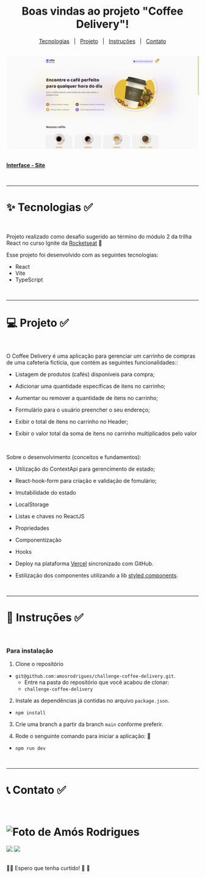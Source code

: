 <div align="center">
  <h1>
    Boas vindas ao projeto "Coffee Delivery"!
  </h1>
<p align="center">
  <a href="#tecnologias">Tecnologias</a>&nbsp;&nbsp; |&nbsp;&nbsp;
  <a href="#projeto">Projeto</a>&nbsp;&nbsp; |&nbsp;&nbsp;
  <a href="#instruções">Instruções</a>&nbsp;&nbsp; |&nbsp;&nbsp;
  <a href="#contato">Contato</a>
</p>
<br>
    <img alt="App Coffee Delivery" title="Coffee Delivery" src="./src/assets/capa.png" />
</div>

<br>

[**Interface - Site**](https://coffee-delivery-theta.vercel.app/)

<br>

---

<h1 id="tecnologias">✨ Tecnologias ✅</h1>

<br>

Projeto realizado como desafio sugerido ao término do módulo 2 da trilha React no curso Ignite da [Rocketseat](https://www.rocketseat.com.br/) 🚀

Esse projeto foi desenvolvido com as seguintes tecnologias:

- React
- Vite
- TypeScript

<br>

---

<h1 id="projeto">💻 Projeto ✅</h1>

<br>

O Coffee Delivery é uma aplicação para gerenciar um carrinho de compras de uma cafeteria fictícia, que contém as seguintes funcionalidades::

- Listagem de produtos (cafés) disponíveis para compra;

- Adicionar uma quantidade específicas de itens no carrinho;

- Aumentar ou remover a quantidade de itens no carrinho;

- Formulário para o usuário preencher o seu endereço;

- Exibir o total de itens no carrinho no Header;

- Exibir o valor total da soma de itens no carrinho multiplicados pelo valor

<br>

Sobre o desenvolvimento (conceitos e fundamentos):

- Utilização do ContextApi para gerencimento de estado;

- React-hook-form para criação e validação de fomulário;

- Imutabilidade do estado

- LocalStorage

- Listas e chaves no ReactJS

- Propriedades

- Componentização

- Hooks

- Deploy na plataforma [Vercel](https://vercel.com/) sincronizado com GitHub.

- Estilização dos componentes utilizando a lib [styled components](https://styled-components.com/).

<br>

---

<h1 id="instruções"> 🚀 Instruções ✅</h1>

<br>

### Para instalação

1. Clone o repositório

- `git@github.com:amosrodrigues/challenge-coffee-delivery.git`.
  - Entre na pasta do repositório que você acabou de clonar:
  - `challenge-coffee-delivery`

2. Instale as dependências já contidas no arquivo `package.json`.

- `npm install`

3. Crie uma branch a partir da branch `main` conforme preferir.

4. Rode o senguinte comando para iniciar a aplicação: 🎲

- `npm run dev`

<br>

---

<h1 id="contato">📞 Contato ✅</h1>

<br>

<h1>
  <img alt="Foto de Amós Rodrigues" title="Amós Rodrigues" src="https://avatars.githubusercontent.com/u/73254602?v=4" width="200px"  />
</h1>

<div> 
  <a href = "mailto:amos.adm.rh@gmail.com"><img src="https://img.shields.io/badge/-Gmail-%23333?style=for-the-badge&logo=gmail&logoColor=white" target="_blank"></a>
  <a href="https://www.linkedin.com/in/amos-rodrigues-dev" target="_blank"><img src="https://img.shields.io/badge/-LinkedIn-%230077B5?style=for-the-badge&logo=linkedin&logoColor=white" target="_blank"></a> 
</div>

<br>

👋🏻 Espero que tenha curtido! 💜 💚
